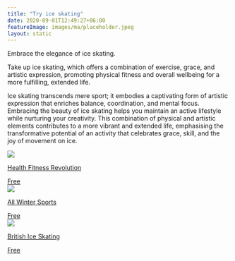 ```yaml
---
title: "Try ice skating"
date: 2020-09-01T12:49:27+06:00
featureImage: images/ma/placeholder.jpeg
layout: static
---
```


Embrace the elegance of ice skating.

Take up ice skating, which offers a combination of exercise, grace, and artistic expression, promoting physical fitness and overall wellbeing for a more fulfilling, extended life.

Ice skating transcends mere sport; it embodies a captivating form of artistic expression that enriches balance, coordination, and mental focus. Embracing the beauty of ice skating helps you maintain an active lifestyle while nurturing your creativity. This combination of physical and artistic elements contributes to a more vibrant and extended life, emphasising the transformative potential of an activity that celebrates grace, skill, and the joy of movement on ice.

<a class="ma-link" href="https://www.healthfitnessrevolution.com/top-10-health-benefits-ice-skating/"><div class="ma-card ma-card-Health"><div class="ma-icon"><img src ="/images/Icon-check - health - opacity.svg"/></div><div class="ma-name"><p>Health Fitness Revolution</p></div><div class="ma-paid-text"><span>Free</span></div></div></a><a class="ma-link" href="https://allwintersports.com/health-benefits-of-ice-skating/"><div class="ma-card ma-card-Health"><div class="ma-icon"><img src ="/images/Icon-check - health - opacity.svg"/></div><div class="ma-name"><p>All Winter Sports</p></div><div class="ma-paid-text"><span>Free</span></div></div></a><a class="ma-link" href="https://www.iceskating.org.uk/skateuk"><div class="ma-card ma-card-Health"><div class="ma-icon"><img src ="/images/Icon-check - health - opacity.svg"/></div><div class="ma-name"><p>British Ice Skating</p></div><div class="ma-paid-text"><span>Free</span></div></div></a>  

<br/><br/>







